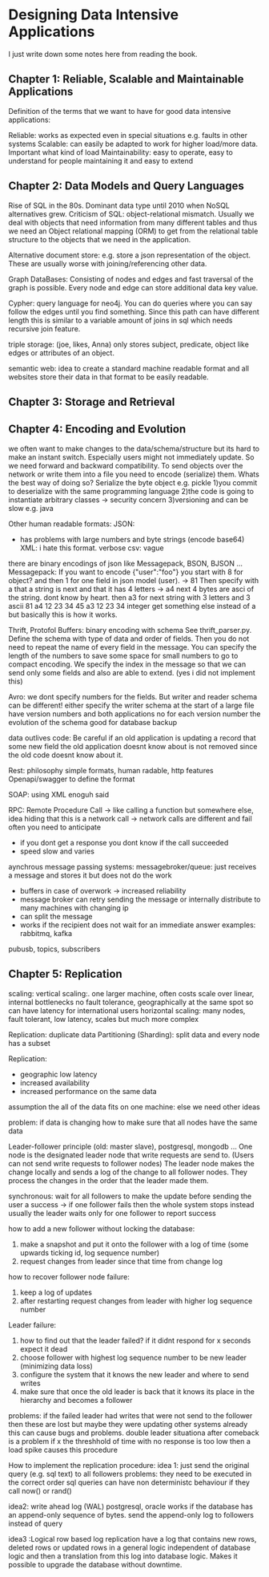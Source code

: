 # Designing Data Intensive Applications

I just write down some notes here from reading the book.

## Chapter 1: Reliable, Scalable and Maintainable Applications

Definition of the terms that we want to have for good data intensive applications:

Reliable: works as expected even in special situations e.g. faults in other systems
Scalable: can easily be adapted to work for higher load/more data. Important what kind of load
Maintainability: easy to operate, easy to understand for people maintaining it and easy to extend

## Chapter 2: Data Models and Query Languages

Rise of SQL in the 80s. Dominant data type until 2010 when NoSQL alternatives grew.
Criticism of SQL: object-relational mismatch. Usually we deal with objects that need information
from many different tables and thus we need an Object relational mapping (ORM) to get from the
relational table structure to the objects that we need in the application.

Alternative document store: e.g. store a json representation of the object. These are usually worse
with joining/referencing other data.

Graph DataBases: Consisting of nodes and edges and fast traversal of the graph is possible.
Every node and edge can store additional data key value.

Cypher: query language for neo4j. You can do queries where you can say follow the edges until you find something.
Since this path can have different length this is similar to a variable amount of joins in sql which needs recursive join feature.

triple storage: (joe, likes, Anna) only stores subject, predicate, object like edges or attributes of an object.

semantic web: idea to create a standard machine readable format and all websites store their data in
that format to be easily readable.

## Chapter 3: Storage and Retrieval

## Chapter 4: Encoding and Evolution
we often want to make changes to the data/schema/structure but its hard to make an instant switch.
Especially users might not immediately update. So we need forward and backward compatibility.
To send objects over the network or write them into a file you need to encode (serialize) them.
Whats the best way of doing so?
Serialize the byte object e.g. pickle
1)you commit to deserialize with the same programming language
2)the code is going to instantiate arbitrary classes -> security concern
3)versioning and can be slow e.g. java

Other human readable formats:
JSON:
- has problems with large numbers and byte strings (encode base64)
XML: i hate this format. verbose
csv: vague

there are binary encodings of json like Messagepack, BSON, BJSON ...
Messagepack:
If you want to encode {"user":"foo"}
you start with 8 for object? and then 1 for one field in json model (user). -> 81
Then specify with a that a string is next and that it has 4 letters -> a4
next 4 bytes are asci of the string. dont know by heart.
then a3 for next string with 3 letters and 3 ascii
81 a4 12 23 34 45 a3 12 23 34
integer get something else instead of a but basically this is how it works.

Thrift, Protofol Buffers: binary encoding with schema
See thrift_parser.py. Define the schema with type of data and order of fields.
Then you do not need to repeat the name of every field in the message.
You can specify the length of the numbers to save some space for small numbers to go to compact encoding.
We specify the index in the message so that we can send only some fields and also are able to extend.
(yes i did not implement this)

Avro: we dont specify numbers for the fields. But writer and reader schema can be different!
either specify the writer schema at the start of a large file
have version numbers and both applications no for each version number the evolution of the schema
good for database backup

data outlives code:
Be careful if an old application is updating a record that some new field the old application doesnt
know about is not removed since the old code doesnt know about it.

Rest: philosophy
simple formats, human radable, http features
Openapi/swagger to define the format

SOAP: using XML enoguh said

RPC: Remote Procedure Call -> like calling a function but somewhere else, idea hiding that this is a network call
-> network calls are different and fail often you need to anticipate
- if you dont get a response you dont know if the call succeeded
- speed slow and varies

aynchrous message passing systems:
messagebroker/queue: just receives a message and stores it but does not do the work
- buffers in case of overwork -> increased reliability
- message broker can retry sending the message or internally distribute to many machines with changing ip
- can split the message
- works if the recipient does not wait for an immediate answer
examples: rabbitmq, kafka

pubusb, topics, subscribers

## Chapter 5: Replication

scaling:
    vertical scaling:. one larger machine, often costs scale over linear, internal bottlenecks
        no fault tolerance, geographically at the same spot so can have latency for international users
    horizontal scaling: many nodes, fault tolerant, low latency, scales but much more complex

Replication: duplicate data
Partitioning (Sharding): split data and every node has a subset

Replication:
- geographic low latency
- increased availability
- increased performance on the same data

assumption the all of the data fits on one machine: else we need other ideas

problem: if data is changing how to make sure that all nodes have the same data

Leader-follower principle (old: master slave), postgresql, mongodb ...
One node is the designated leader node that write requests are send to. (Users can not send write
requests to follower nodes)
The leader node makes the change locally and sends a log of the change to all follower nodes.
They process the changes in the order that the leader made them.

synchronous: wait for all followers to make the update before sending the user a success
-> if one follower fails then the whole system stops
instead usually the leader waits only for one follower to report success


how to add a new follower without locking the database:
1) make a snapshot and put it onto the follower with a log of time (some upwards ticking id, log sequence number)
2) request changes from leader since that time from change log

how to recover follower node failure:
1) keep a log of updates
2) after restarting request changes from leader with higher log sequence number

Leader failure:
1) how to find out that the leader failed? if it didnt respond for x seconds expect it dead
2) choose follower with highest log sequence number to be new leader (minimizing data loss)
3) configure the system that it knows the new leader and where to send writes
4) make sure that once the old leader is back that it knows its place in the hierarchy and becomes a follower

problems:
if the failed leader had writes that were not send to the follower then these are lost but maybe they
were updating other systems already this can cause bugs and problems.
double leader situationa after comeback is a problem
if x the threshhold of time with no response is too low then a load spike causes this procedure

How to implement the replication procedure:
idea 1: just send the original query (e.g. sql text) to all followers
problems: they need to be executed in the correct order
sql queries can have non deterministc behaviour if they call now() or rand()

idea2: write ahead log (WAL) postgresql, oracle
works if the database has an append-only sequence of bytes.
send the append-only log to followers instead of query

idea3 :Logical row based log replication
have a log that contains new rows, deleted rows or updated rows in a general logic
independent of database logic and then a translation from this log into database logic.
Makes it possible to upgrade the database without downtime.